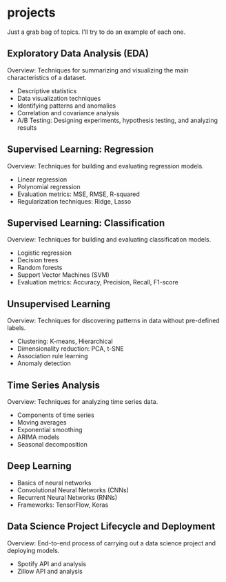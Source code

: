 # projects
Just a grab bag of topics.  I'll try to do an example of each one.

## Exploratory Data Analysis (EDA)
Overview: Techniques for summarizing and visualizing the main characteristics of a dataset. 
* Descriptive statistics 
* Data visualization techniques 
* Identifying patterns and anomalies 
* Correlation and covariance analysis 
* A/B Testing: Designing experiments, hypothesis testing, and analyzing results

## Supervised Learning: Regression
Overview: Techniques for building and evaluating regression models. 
* Linear regression 
* Polynomial regression
* Evaluation metrics: MSE, RMSE, R-squared 
* Regularization techniques: Ridge, Lasso

## Supervised Learning: Classification
Overview: Techniques for building and evaluating classification models. 
* Logistic regression 
* Decision trees 
* Random forests 
* Support Vector Machines (SVM) 
* Evaluation metrics: Accuracy, Precision, Recall, F1-score

## Unsupervised Learning
Overview: Techniques for discovering patterns in data without pre-defined labels. 
* Clustering: K-means, Hierarchical 
* Dimensionality reduction: PCA, t-SNE 
* Association rule learning 
* Anomaly detection

## Time Series Analysis
Overview: Techniques for analyzing time series data. 
* Components of time series
* Moving averages 
* Exponential smoothing 
* ARIMA models 
* Seasonal decomposition

## Deep Learning
* Basics of neural networks
* Convolutional Neural Networks (CNNs)
* Recurrent Neural Networks (RNNs)
* Frameworks: TensorFlow, Keras

## Data Science Project Lifecycle and Deployment 
Overview: End-to-end process of carrying out a data science project and deploying models.
* Spotify API and analysis
* Zillow API and analysis

